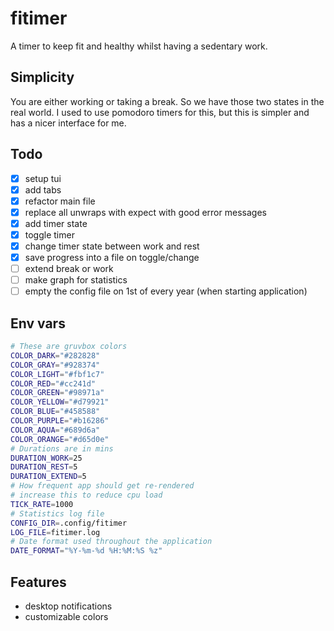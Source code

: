 # fitimer

A timer to keep fit and healthy whilst having a sedentary work.

## Simplicity

You are either working or taking a break. So we have those two states in the real world. I used to use pomodoro timers for this, but this is simpler and has a nicer interface for me.

## Todo

- [x] setup tui
- [x] add tabs
- [x] refactor main file
- [x] replace all unwraps with expect with good error messages
- [x] add timer state
- [x] toggle timer
- [x] change timer state between work and rest
- [x] save progress into a file on toggle/change
- [ ] extend break or work
- [ ] make graph for statistics
- [ ] empty the config file on 1st of every year (when starting application)

## Env vars

```bash
# These are gruvbox colors
COLOR_DARK="#282828"
COLOR_GRAY="#928374"
COLOR_LIGHT="#fbf1c7"
COLOR_RED="#cc241d"
COLOR_GREEN="#98971a"
COLOR_YELLOW="#d79921"
COLOR_BLUE="#458588"
COLOR_PURPLE="#b16286"
COLOR_AQUA="#689d6a"
COLOR_ORANGE="#d65d0e"
# Durations are in mins
DURATION_WORK=25
DURATION_REST=5
DURATION_EXTEND=5
# How frequent app should get re-rendered
# increase this to reduce cpu load
TICK_RATE=1000
# Statistics log file
CONFIG_DIR=.config/fitimer
LOG_FILE=fitimer.log
# Date format used throughout the application
DATE_FORMAT="%Y-%m-%d %H:%M:%S %z"
```

## Features

- desktop notifications
- customizable colors
